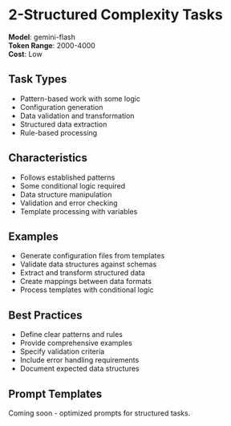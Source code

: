 # 2-Structured Complexity Tasks

**Model**: gemini-flash  
**Token Range**: 2000-4000  
**Cost**: Low

## Task Types

- Pattern-based work with some logic
- Configuration generation
- Data validation and transformation
- Structured data extraction
- Rule-based processing

## Characteristics

- Follows established patterns
- Some conditional logic required
- Data structure manipulation
- Validation and error checking
- Template processing with variables

## Examples

- Generate configuration files from templates
- Validate data structures against schemas
- Extract and transform structured data
- Create mappings between data formats
- Process templates with conditional logic

## Best Practices

- Define clear patterns and rules
- Provide comprehensive examples
- Specify validation criteria
- Include error handling requirements
- Document expected data structures

## Prompt Templates

Coming soon - optimized prompts for structured tasks.
